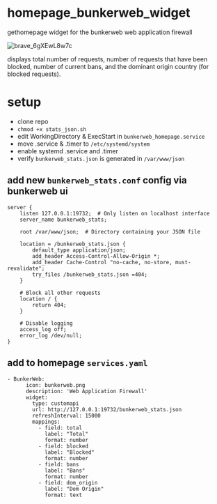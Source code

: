 # homepage_bunkerweb_widget
gethomepage widget for the bunkerweb web application firewall

![brave_6gXEwL8w7c](https://github.com/user-attachments/assets/a8289f55-7a70-4cea-a4a7-a47e8f61ff99)

displays total number of requests, number of requests that have been blocked, number of current bans, and the dominant origin country (for blocked requests).

# setup

- clone repo
- `chmod +x stats_json.sh`
- edit WorkingDirectory & ExecStart in `bunkerweb_homepage.service`
- move .service & .timer to `/etc/systemd/system`
- enable systemd .service and .timer
- verify `bunkerweb_stats.json` is generated in `/var/www/json`

## add new `bunkerweb_stats.conf` config via bunkerweb ui
```
server {
    listen 127.0.0.1:19732;  # Only listen on localhost interface
    server_name bunkerweb_stats;
    
    root /var/www/json;  # Directory containing your JSON file
    
    location = /bunkerweb_stats.json {
        default_type application/json;
        add_header Access-Control-Allow-Origin *;
        add_header Cache-Control "no-cache, no-store, must-revalidate";
        try_files /bunkerweb_stats.json =404;
    }

    # Block all other requests
    location / {
        return 404;
    }

    # Disable logging
    access_log off;
    error_log /dev/null;
}
```

## add to homepage `services.yaml`
```
- BunkerWeb:
      icon: bunkerweb.png
      description: 'Web Application Firewall'
      widget:
        type: customapi
        url: http://127.0.0.1:19732/bunkerweb_stats.json
        refreshInterval: 15000
        mappings:
          - field: total
            label: "Total"
            format: number
          - field: blocked
            label: "Blocked"
            format: number
          - field: bans
            label: "Bans"
            format: number
          - field: dom_origin
            label: "Dom Origin"
            format: text
```
